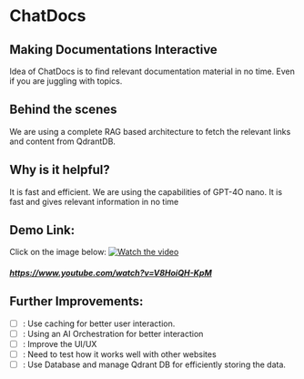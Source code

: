 # ChatDocs
## Making Documentations Interactive
Idea of ChatDocs is to find relevant documentation material in no time. Even if you are juggling with topics. 

## Behind the scenes
We are using a complete RAG based architecture to fetch the relevant links and content from QdrantDB.

## Why is it helpful?
It is fast and efficient. We are using the capabilities of GPT-4O nano. It is fast and gives relevant information in no time

## Demo Link:
Click on the image below:
[![Watch the video](https://img.youtube.com/vi/V8HoiQH-KpM/0.jpg)](https://www.youtube.com/watch?v=V8HoiQH-KpM)
##### https://www.youtube.com/watch?v=V8HoiQH-KpM

## Further Improvements:
- [ ]  : Use caching for better user interaction.
- [ ]  : Using an AI Orchestration for better interaction
- [ ]  : Improve the UI/UX
- [ ]  : Need to test how it works well with other websites
- [ ]  : Use Database and manage Qdrant DB for efficiently storing the data.
